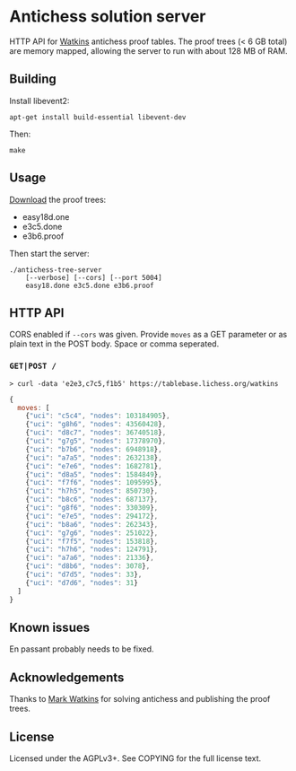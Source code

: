 Antichess solution server
=========================

HTTP API for [Watkins](http://magma.maths.usyd.edu.au/~watkins/LOSING_CHESS/index.html)
antichess proof tables. The proof trees (< 6 GB total) are memory mapped,
allowing the server to run with about 128 MB of RAM.

Building
--------

Install libevent2:

    apt-get install build-essential libevent-dev

Then:

    make

Usage
-----

[Download](http://magma.maths.usyd.edu.au/~watkins/LOSING_CHESS/index.html)
the proof trees:

* easy18d.one
* e3c5.done
* e3b6.proof

Then start the server:

    ./antichess-tree-server
        [--verbose] [--cors] [--port 5004]
        easy18.done e3c5.done e3b6.proof

HTTP API
--------

CORS enabled if `--cors` was given. Provide `moves` as a GET parameter or as
plain text in the POST body. Space or comma seperated.

### `GET|POST /`

```
> curl -data 'e2e3,c7c5,f1b5' https://tablebase.lichess.org/watkins
```

```javascript
{
  moves: [
    {"uci": "c5c4", "nodes": 103184905},
    {"uci": "g8h6", "nodes": 43560428},
    {"uci": "d8c7", "nodes": 36740518},
    {"uci": "g7g5", "nodes": 17378970},
    {"uci": "b7b6", "nodes": 6948918},
    {"uci": "a7a5", "nodes": 2632138},
    {"uci": "e7e6", "nodes": 1682781},
    {"uci": "d8a5", "nodes": 1584849},
    {"uci": "f7f6", "nodes": 1095995},
    {"uci": "h7h5", "nodes": 850730},
    {"uci": "b8c6", "nodes": 687137},
    {"uci": "g8f6", "nodes": 330309},
    {"uci": "e7e5", "nodes": 294172},
    {"uci": "b8a6", "nodes": 262343},
    {"uci": "g7g6", "nodes": 251022},
    {"uci": "f7f5", "nodes": 153818},
    {"uci": "h7h6", "nodes": 124791},
    {"uci": "a7a6", "nodes": 21336},
    {"uci": "d8b6", "nodes": 3078},
    {"uci": "d7d5", "nodes": 33},
    {"uci": "d7d6", "nodes": 31}
  ]
}
```

Known issues
------------

En passant probably needs to be fixed.

Acknowledgements
----------------

Thanks to [Mark Watkins](http://magma.maths.usyd.edu.au/~watkins/)
for solving antichess and publishing the proof trees.

License
-------

Licensed under the AGPLv3+. See COPYING for the full license text.
